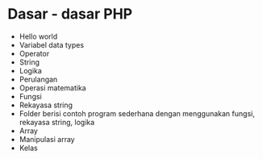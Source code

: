 # Dasar - dasar PHP
- Hello world
- Variabel data types
- Operator
- String
- Logika
- Perulangan
- Operasi matematika
- Fungsi
- Rekayasa string
- Folder berisi contoh program sederhana dengan menggunakan fungsi, rekayasa string, logika
- Array
- Manipulasi array
- Kelas
